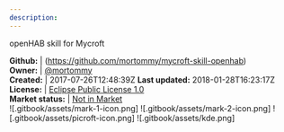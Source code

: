 ```yaml
---
description: 
---
```

openHAB skill for Mycroft



**Github:** | (https://github.com/mortommy/mycroft-skill-openhab)  
**Owner:** | [@mortommy](https://github.com/mortommy)  
**Created:** | 2017-07-26T12:48:39Z  **Last updated:** 2018-01-28T16:23:17Z  
**License:** | [Eclipse Public License 1.0](https://api.github.com/licenses/epl-1.0)  
**Market status:** | [Not in Market](https://market.mycroft.ai/skill/)  
 ![.gitbook/assets/mark-1-icon.png]  ![.gitbook/assets/mark-2-icon.png]  ![.gitbook/assets/picroft-icon.png]  ![.gitbook/assets/kde.png]  
